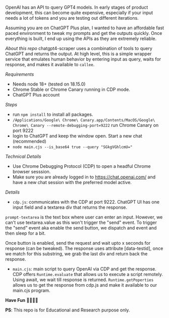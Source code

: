 OpenAI has an API to query GPT4 models. In early stages of product development, this can become quite expensive, especially if your input needs a lot of tokens and you are testing out different iterations.

Assuming you are on ChatGPT Plus plan, I wanted to have an affordable fast paced environment to tweak my prompts and get the outputs quickly. Once everything is built, I end up using the APIs as they are extremely reliable.

*About this repo*
chatgpt4-scraper uses a combination of tools to query ChatGPT and returns the output. At high level, this is a simple wrapper service that emulates human behavior by entering input as query, waits for response, and makes it available to `callee`.

*Requirements*
- Needs node 18+ (tested on 18.15.0)
- Chrome Stable or Chrome Canary running in CDP mode.
- ChatGPT Plus account

*Steps*
- run `npm install` to install all packages.
- `/Applications/Google\ Chrome\ Canary.app/Contents/MacOS/Google\ Chrome\ Canary --remote-debugging-port=9222` run Chrome Canary on port 9222
- login to ChatGPT and keep the window open. Start a new chat (recommended)
- `node main.cjs --is_base64 true --query "SGkgVGhlcmU="`

*Technical Details*
- Use Chrome Debugging Protocol (CDP) to open a headful Chrome browser sesssion.
- Make sure you are already logged in to https://chat.openai.com/ and have a new chat session with the preferred model active.

*Details*
- `cdp.js`: communicates with the CDP at port 9222. ChatGPT UI has one input field and a textarea div that returns the response.

`prompt-textarea` is the text box where user can enter an input. However, we can't use textarea.value as this won't trigger the "send" event.
To trigger the "send" event aka enable the send button, we dispatch and event and then sleep for a bit.

Once button is enabled, send the request and wait upto x seconds for response (can be tweaked).
The response uses attribute [data-testid], once we match for this substring, we grab the last div and return back the response.

- `main.cjs`: main script to query OpenAI via CDP and get the response.
CDP offers `Runtime.evaluate` that allows us to execute a script remotely. Using await, we wait till response is returned.
`Runtime.getPoperties` allows us to get the response from cdp.js and make it available to our main.cjs program.



**Have Fun**
🎉🎉🎉🎉

**PS**:
This repo is for Educational and Research purpose only.